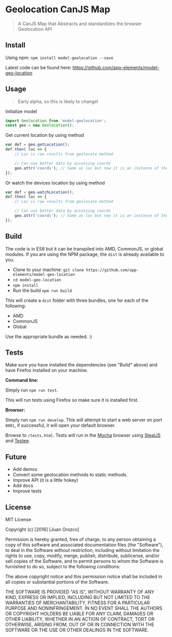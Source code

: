 # Geolocation CanJS Map

> A CanJS Map that Abstracts and standardizes the browser Geolocation API

## Install

Using npm: `npm install model-geolocation --save`

Latest code can be found here: https://github.com/app-elements/model-geo-location

## Usage

> Early alpha, so this is likely to change!

Initialize model

```javascript
import Geolocation from 'model-geolocation';
const geo = new Geolocation();
```

Get current location by using method

```javascript
var def = geo.getLocation();
def.then( loc => {
    // Loc is raw results from geolocate method

    // Can use better data by accessing coords
    geo.attr('coords'); // Same as loc but now it is an instance of the coords map
});
```


Or watch the devices location by using method

```javascript
var def = geo.watchLocation();
def.then( loc => {
    // Loc is raw results from geolocate method

    // Can use better data by accessing coords
    geo.attr('coords'); // Same as loc but now it is an instance of the coords map
});
```
## Build

The code is in ES6 but it can be transpiled into AMD, CommonJS, or global modules.  If you are using the NPM package, the `dist` is already available to you.

- Clone to your machine: `git clone https://github.com/app-elements/model-geo-location`
- `cd model-geo-location`
- `npm install`
- Run the build `npm run build`

This will create a `dist` folder with three bundles, one for each of the following:

- AMD
- CommonJS
- Global

Use the appropriate bundle as needed. :)

## Tests

Make sure you have installed the dependencies (see "Build" above) and have Firefox installed on your machine.

**Command line:**

Simply run `npm run test`.

This will run tests using Firefox so make sure it is installed first.

**Browser:**

Simply run `npm run develop`. This will attempt to start a web server on port `8001`, if successful, it will open your default browser.

Browse to `/tests.html`. Tests will run in the [Mocha](https://mochajs.org/) browser using [StealJS](http://stealjs.com/) and [Testee](http://daffl.github.io/testee.js/).


## Future

- Add demos
- Convert some geolocation methods to static methods.
- Improve API (it is a little hokey)
- Add docs
- Improve tests

## License

MIT License

Copyright (c) [2016] [Juan Orozco]

Permission is hereby granted, free of charge, to any person obtaining a copy
of this software and associated documentation files (the "Software"), to deal
in the Software without restriction, including without limitation the rights
to use, copy, modify, merge, publish, distribute, sublicense, and/or sell
copies of the Software, and to permit persons to whom the Software is
furnished to do so, subject to the following conditions:

The above copyright notice and this permission notice shall be included in all
copies or substantial portions of the Software.

THE SOFTWARE IS PROVIDED "AS IS", WITHOUT WARRANTY OF ANY KIND, EXPRESS OR
IMPLIED, INCLUDING BUT NOT LIMITED TO THE WARRANTIES OF MERCHANTABILITY,
FITNESS FOR A PARTICULAR PURPOSE AND NONINFRINGEMENT. IN NO EVENT SHALL THE
AUTHORS OR COPYRIGHT HOLDERS BE LIABLE FOR ANY CLAIM, DAMAGES OR OTHER
LIABILITY, WHETHER IN AN ACTION OF CONTRACT, TORT OR OTHERWISE, ARISING FROM,
OUT OF OR IN CONNECTION WITH THE SOFTWARE OR THE USE OR OTHER DEALINGS IN THE
SOFTWARE.
